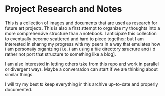 # Project Research and Notes
This is a collection of images and documents that are used as research for future art projects. This is also a first attempt to organize my thoughts into a more comprehensive structure than a notebook. I anticipate this collection to eventually become scattered and hard to piece together; but I am interested in sharing my progress with my peers in a way that emulates how I am personally organizing [i.e. I am using a file directory structure and I'd rather not port that structure to something like a blog].

I am also interested in letting others take from this repo and work in parallel or divergent ways. Maybe a conversation can start if we are thinking about similar things.

I will try my best to keep everything in this archive up-to-date and properly documented. 